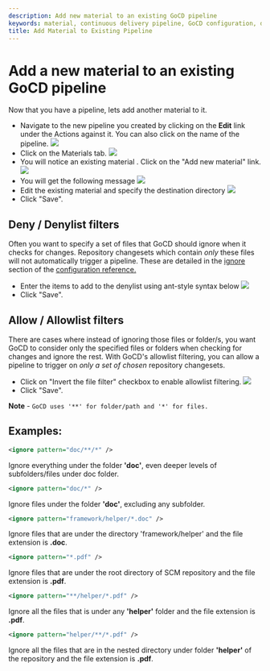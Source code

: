 ```yaml
---
description: Add new material to an existing GoCD pipeline
keywords: material, continuous delivery pipeline, GoCD configuration, denylist, CD pipeline
title: Add Material to Existing Pipeline
---
```


# Add a new material to an existing GoCD pipeline

Now that you have a pipeline, lets add another material to it.

- Navigate to the new pipeline you created by clicking on the **Edit** link under the Actions against it. You can also click on the name of the pipeline.
![](../images/edit_pipeline_link.png)
- Click on the Materials tab.
![](../images/pipeline_general_options.png)
- You will notice an existing material . Click on the "Add new material" link.
![](../images/add_new_material.png)
- You will get the following message
![](../images/define_destination_folder.png)
- Edit the existing material and specify the destination directory
![](../images/edit_material.png)
- Click "Save".

## Deny / Denylist filters

Often you want to specify a set of files that GoCD should ignore when it checks for changes. Repository changesets which contain _only_ these files will not automatically trigger a pipeline. These are detailed in the [ignore](configuration_reference.html#ignore) section of the [configuration reference.](configuration_reference.html)

- Enter the items to add to the denylist using ant-style syntax below
![](../images/edit_material_denylist.png)
- Click "Save".

## Allow / Allowlist filters

There are cases where instead of ignoring those files or folder/s, you want GoCD to consider only the specified files or folders when checking for changes and ignore the rest. With GoCD's allowlist filtering, you can allow a pipeline to trigger on _only a set of chosen_ repository changesets.

- Click on "Invert the file filter" checkbox to enable allowlist filtering.
![](../images/edit_material_allowlist.png)
- Click "Save".

**Note** - ```GoCD uses '**' for folder/path and '*' for files.```

## Examples:

```xml
<ignore pattern="doc/**/*" />
```
Ignore everything under the folder **'doc'**, even deeper levels of subfolders/files under doc folder.

```xml
<ignore pattern="doc/*" />
```
Ignore files under the folder **'doc'**, excluding any subfolder.

```xml
<ignore pattern="framework/helper/*.doc" />
```
Ignore files that are under the directory 'framework/helper' and the file extension is **.doc**.

```xml
<ignore pattern="*.pdf" />
```
Ignore files that are under the root directory of SCM repository and the file extension is **.pdf**.

```xml
<ignore pattern="**/helper/*.pdf" />
```
Ignore all the files that is under any **'helper'** folder and the file extension is **.pdf**.

```xml
<ignore pattern="helper/**/*.pdf" />
```

Ignore all the files that are in the nested directory under folder **'helper'** of the repository and the file extension is **.pdf**.
